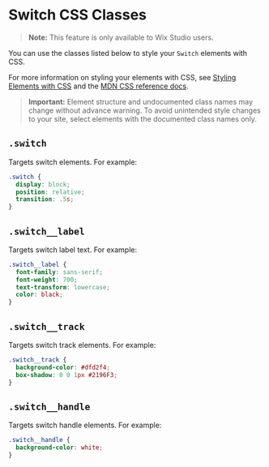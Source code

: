 <!-- This article was published using the Doc Push single-sourcing tool. Any changes to this article MUST be made in the source file. Find it at www.github.com/wix-private/velo-docs.-->

# Switch CSS Classes

> **Note:** This feature is only available to Wix Studio users.

You can use the classes listed below
to style your `Switch` elements with CSS.

For more information on styling your elements with CSS, see
[Styling Elements with CSS]($w/styling-elements-with-css) and the
[MDN CSS reference docs](https://developer.mozilla.org/en-US/docs/Learn/CSS).

<blockquote class="important">

__Important:__
Element structure and undocumented class names
may change without advance warning.
To avoid unintended style changes to your site,
select elements with the documented class names only.

</blockquote>

## `.switch`

Targets switch elements.
For example:

```css
.switch {
  display: block;
  position: relative;
  transition: .5s;
}
```

## `.switch__label`

Targets switch label text.
For example:

```css
.switch__label {
  font-family: sans-serif;
  font-weight: 700;
  text-transform: lowercase;
  color: black;
}
```

## `.switch__track`

Targets switch track elements.
For example:

```css
.switch__track {
  background-color: #dfd2f4;
  box-shadow: 0 0 1px #2196F3;
}
```

## `.switch__handle`

Targets switch handle elements.
For example:

```css
.switch__handle {
  background-color: white;
}
```
